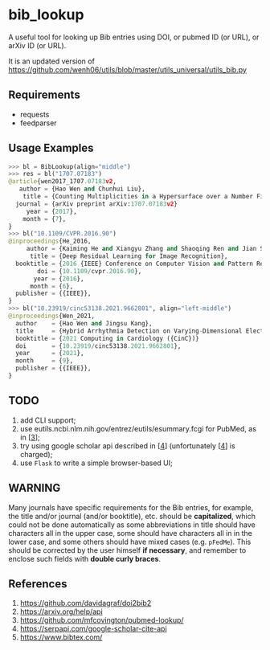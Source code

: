 # bib_lookup
A useful tool for looking up Bib entries using DOI, or pubmed ID (or URL), or arXiv ID (or URL).

It is an updated version of
https://github.com/wenh06/utils/blob/master/utils_universal/utils_bib.py

## Requirements
- requests
- feedparser


## Usage Examples
```python
>>> bl = BibLookup(align="middle")
>>> res = bl("1707.07183")
@article{wen2017_1707.07183v2,
   author = {Hao Wen and Chunhui Liu},
    title = {Counting Multiplicities in a Hypersurface over a Number Field},
  journal = {arXiv preprint arXiv:1707.07183v2}
     year = {2017},
    month = {7},
}
>>> bl("10.1109/CVPR.2016.90")
@inproceedings{He_2016,
     author = {Kaiming He and Xiangyu Zhang and Shaoqing Ren and Jian Sun},
      title = {Deep Residual Learning for Image Recognition},
  booktitle = {2016 {IEEE} Conference on Computer Vision and Pattern Recognition ({CVPR})}
        doi = {10.1109/cvpr.2016.90},
       year = {2016},
      month = {6},
  publisher = {{IEEE}},
}
>>> bl("10.23919/cinc53138.2021.9662801", align="left-middle")
@inproceedings{Wen_2021,
  author    = {Hao Wen and Jingsu Kang},
  title     = {Hybrid Arrhythmia Detection on Varying-Dimensional Electrocardiography: Combining Deep Neural Networks and Clinical Rules},
  booktitle = {2021 Computing in Cardiology ({CinC})}
  doi       = {10.23919/cinc53138.2021.9662801},
  year      = {2021},
  month     = {9},
  publisher = {{IEEE}},
}
```

## TODO
1. add CLI support;
2. use eutils.ncbi.nlm.nih.gov/entrez/eutils/esummary.fcgi for PubMed, as in \[[3](#ref3)\];
3. try using google scholar api described in \[[4](#ref4)\] (unfortunately \[[4](#ref4)\] is charged);
4. use `Flask` to write a simple browser-based UI;

## WARNING
Many journals have specific requirements for the Bib entries,
for example, the title and/or journal (and/or booktitle), etc. should be **capitalized**,
which could not be done automatically as some abbreviations in title
should have characters all in the upper case,
some should have characters all in in the lower case,
and some others should have mixed cases (e.g. `pFedMe`).
This should be corrected by the user himself **if necessary**,
and remember to enclose such fields with **double curly braces**.

## References
1. <a name="ref1"></a> https://github.com/davidagraf/doi2bib2
2. <a name="ref2"></a> https://arxiv.org/help/api
3. <a name="ref3"></a> https://github.com/mfcovington/pubmed-lookup/
4. <a name="ref4"></a> https://serpapi.com/google-scholar-cite-api
5. <a name="ref5"></a> https://www.bibtex.com/
